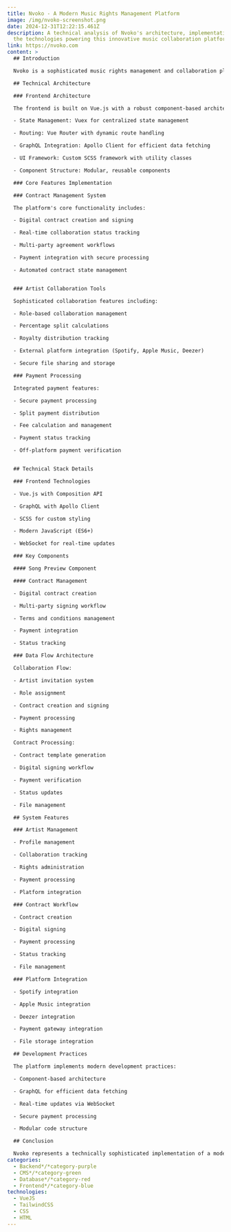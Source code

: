 ```yaml
---
title: Nvoko - A Modern Music Rights Management Platform
image: /img/nvoko-screenshot.png
date: 2024-12-31T12:22:15.461Z
description: A technical analysis of Nvoko's architecture, implementation, and
  the technologies powering this innovative music collaboration platform.
link: https://nvoko.com
content: >
  ## Introduction

  Nvoko is a sophisticated music rights management and collaboration platform built with modern web technologies. It facilitates seamless collaboration between artists, handles complex contract management, and streamlines the music rights administration process through a distributed architecture.

  ## Technical Architecture

  ### Frontend Architecture

  The frontend is built on Vue.js with a robust component-based architecture:

  - State Management: Vuex for centralized state management

  - Routing: Vue Router with dynamic route handling

  - GraphQL Integration: Apollo Client for efficient data fetching

  - UI Framework: Custom SCSS framework with utility classes

  - Component Structure: Modular, reusable components

  ### Core Features Implementation

  ### Contract Management System

  The platform's core functionality includes:

  - Digital contract creation and signing

  - Real-time collaboration status tracking

  - Multi-party agreement workflows

  - Payment integration with secure processing

  - Automated contract state management


  ### Artist Collaboration Tools

  Sophisticated collaboration features including:

  - Role-based collaboration management

  - Percentage split calculations

  - Royalty distribution tracking

  - External platform integration (Spotify, Apple Music, Deezer)

  - Secure file sharing and storage

  ### Payment Processing

  Integrated payment features:

  - Secure payment processing

  - Split payment distribution

  - Fee calculation and management

  - Payment status tracking

  - Off-platform payment verification


  ## Technical Stack Details

  ### Frontend Technologies

  - Vue.js with Composition API

  - GraphQL with Apollo Client

  - SCSS for custom styling

  - Modern JavaScript (ES6+)

  - WebSocket for real-time updates

  ### Key Components

  #### Song Preview Component

  #### Contract Management

  - Digital contract creation

  - Multi-party signing workflow

  - Terms and conditions management

  - Payment integration

  - Status tracking

  ### Data Flow Architecture

  Collaboration Flow:

  - Artist invitation system

  - Role assignment

  - Contract creation and signing

  - Payment processing

  - Rights management

  Contract Processing:

  - Contract template generation

  - Digital signing workflow

  - Payment verification

  - Status updates

  - File management

  ## System Features

  ### Artist Management

  - Profile management

  - Collaboration tracking

  - Rights administration

  - Payment processing

  - Platform integration

  ### Contract Workflow

  - Contract creation

  - Digital signing

  - Payment processing

  - Status tracking

  - File management

  ### Platform Integration

  - Spotify integration

  - Apple Music integration

  - Deezer integration

  - Payment gateway integration

  - File storage integration

  ## Development Practices

  The platform implements modern development practices:

  - Component-based architecture

  - GraphQL for efficient data fetching

  - Real-time updates via WebSocket

  - Secure payment processing

  - Modular code structure

  ## Conclusion

  Nvoko represents a technically sophisticated implementation of a modern music rights management platform. Its architecture effectively handles complex workflows while maintaining security and scalability for music industry professionals.
categories:
  - Backend*/*category-purple
  - CMS*/*category-green
  - Database*/*category-red
  - Frontend*/*category-blue
technologies:
  - VueJS
  - TailwindCSS
  - CSS
  - HTML
---
```

